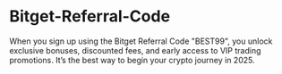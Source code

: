 # Bitget-Referral-Code
When you sign up using the Bitget Referral Code "BEST99", you unlock exclusive bonuses, discounted fees, and early access to VIP trading promotions. It’s the best way to begin your crypto journey in 2025.
